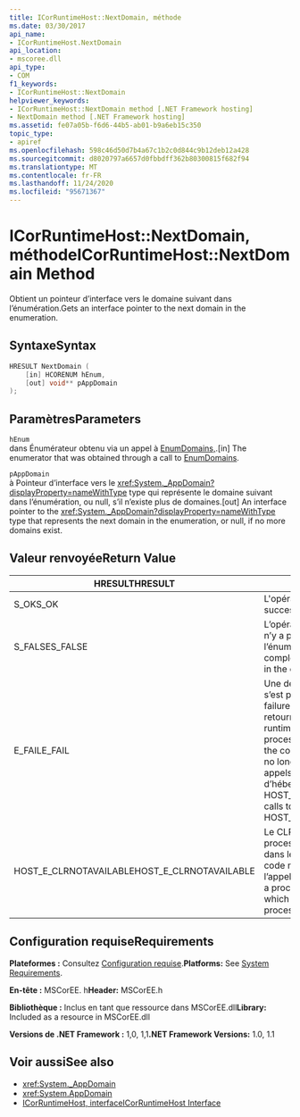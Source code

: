 ```yaml
---
title: ICorRuntimeHost::NextDomain, méthode
ms.date: 03/30/2017
api_name:
- ICorRuntimeHost.NextDomain
api_location:
- mscoree.dll
api_type:
- COM
f1_keywords:
- ICorRuntimeHost::NextDomain
helpviewer_keywords:
- ICorRuntimeHost::NextDomain method [.NET Framework hosting]
- NextDomain method [.NET Framework hosting]
ms.assetid: fe07a05b-f6d6-44b5-ab01-b9a6eb15c350
topic_type:
- apiref
ms.openlocfilehash: 598c46d50d7b4a67c1b2c0d844c9b12deb12a428
ms.sourcegitcommit: d8020797a6657d0fbbdff362b80300815f682f94
ms.translationtype: MT
ms.contentlocale: fr-FR
ms.lasthandoff: 11/24/2020
ms.locfileid: "95671367"
---
```

# <a name="icorruntimehostnextdomain-method"></a><span data-ttu-id="26dc2-102">ICorRuntimeHost::NextDomain, méthode</span><span class="sxs-lookup"><span data-stu-id="26dc2-102">ICorRuntimeHost::NextDomain Method</span></span>

<span data-ttu-id="26dc2-103">Obtient un pointeur d’interface vers le domaine suivant dans l’énumération.</span><span class="sxs-lookup"><span data-stu-id="26dc2-103">Gets an interface pointer to the next domain in the enumeration.</span></span>  
  
## <a name="syntax"></a><span data-ttu-id="26dc2-104">Syntaxe</span><span class="sxs-lookup"><span data-stu-id="26dc2-104">Syntax</span></span>  
  
```cpp  
HRESULT NextDomain (  
    [in] HCORENUM hEnum,  
    [out] void** pAppDomain  
);  
```  
  
## <a name="parameters"></a><span data-ttu-id="26dc2-105">Paramètres</span><span class="sxs-lookup"><span data-stu-id="26dc2-105">Parameters</span></span>  

 `hEnum`  
 <span data-ttu-id="26dc2-106">dans Énumérateur obtenu via un appel à [EnumDomains,](icorruntimehost-enumdomains-method.md).</span><span class="sxs-lookup"><span data-stu-id="26dc2-106">[in] The enumerator that was obtained through a call to [EnumDomains](icorruntimehost-enumdomains-method.md).</span></span>  
  
 `pAppDomain`  
 <span data-ttu-id="26dc2-107">à Pointeur d’interface vers le <xref:System._AppDomain?displayProperty=nameWithType> type qui représente le domaine suivant dans l’énumération, ou null, s’il n’existe plus de domaines.</span><span class="sxs-lookup"><span data-stu-id="26dc2-107">[out] An interface pointer to the <xref:System._AppDomain?displayProperty=nameWithType> type that represents the next domain in the enumeration, or null, if no more domains exist.</span></span>  
  
## <a name="return-value"></a><span data-ttu-id="26dc2-108">Valeur renvoyée</span><span class="sxs-lookup"><span data-stu-id="26dc2-108">Return Value</span></span>  
  
|<span data-ttu-id="26dc2-109">HRESULT</span><span class="sxs-lookup"><span data-stu-id="26dc2-109">HRESULT</span></span>|<span data-ttu-id="26dc2-110">Description</span><span class="sxs-lookup"><span data-stu-id="26dc2-110">Description</span></span>|  
|-------------|-----------------|  
|<span data-ttu-id="26dc2-111">S_OK</span><span class="sxs-lookup"><span data-stu-id="26dc2-111">S_OK</span></span>|<span data-ttu-id="26dc2-112">L'opération a réussi.</span><span class="sxs-lookup"><span data-stu-id="26dc2-112">The operation was successful.</span></span>|  
|<span data-ttu-id="26dc2-113">S_FALSE</span><span class="sxs-lookup"><span data-stu-id="26dc2-113">S_FALSE</span></span>|<span data-ttu-id="26dc2-114">L’opération n’a pas pu se terminer ou il n’y a plus de domaines dans l’énumération.</span><span class="sxs-lookup"><span data-stu-id="26dc2-114">The operation failed to complete, or there are no more domains in the enumeration.</span></span>|  
|<span data-ttu-id="26dc2-115">E_FAIL</span><span class="sxs-lookup"><span data-stu-id="26dc2-115">E_FAIL</span></span>|<span data-ttu-id="26dc2-116">Une défaillance catastrophique inconnue s’est produite.</span><span class="sxs-lookup"><span data-stu-id="26dc2-116">An unknown, catastrophic failure occurred.</span></span> <span data-ttu-id="26dc2-117">Si une méthode retourne E_FAIL, le common language runtime (CLR) n’est plus utilisable dans le processus.</span><span class="sxs-lookup"><span data-stu-id="26dc2-117">If a method returns E_FAIL, the common language runtime (CLR) is no longer usable in the process.</span></span> <span data-ttu-id="26dc2-118">Les appels suivants à des API d’hébergement retournent HOST_E_CLRNOTAVAILABLE.</span><span class="sxs-lookup"><span data-stu-id="26dc2-118">Subsequent calls to any hosting APIs return HOST_E_CLRNOTAVAILABLE.</span></span>|  
|<span data-ttu-id="26dc2-119">HOST_E_CLRNOTAVAILABLE</span><span class="sxs-lookup"><span data-stu-id="26dc2-119">HOST_E_CLRNOTAVAILABLE</span></span>|<span data-ttu-id="26dc2-120">Le CLR n’a pas été chargé dans un processus, ou le CLR est dans un État dans lequel il ne peut pas exécuter de code managé ou traiter correctement l’appel.</span><span class="sxs-lookup"><span data-stu-id="26dc2-120">The CLR has not been loaded into a process, or the CLR is in a state in which it cannot run managed code or process the call successfully.</span></span>|  
  
## <a name="requirements"></a><span data-ttu-id="26dc2-121">Configuration requise</span><span class="sxs-lookup"><span data-stu-id="26dc2-121">Requirements</span></span>  

 <span data-ttu-id="26dc2-122">**Plateformes :** Consultez [Configuration requise](../../get-started/system-requirements.md).</span><span class="sxs-lookup"><span data-stu-id="26dc2-122">**Platforms:** See [System Requirements](../../get-started/system-requirements.md).</span></span>  
  
 <span data-ttu-id="26dc2-123">**En-tête :** MSCorEE. h</span><span class="sxs-lookup"><span data-stu-id="26dc2-123">**Header:** MSCorEE.h</span></span>  
  
 <span data-ttu-id="26dc2-124">**Bibliothèque :** Inclus en tant que ressource dans MSCorEE.dll</span><span class="sxs-lookup"><span data-stu-id="26dc2-124">**Library:** Included as a resource in MSCorEE.dll</span></span>  
  
 <span data-ttu-id="26dc2-125">**Versions de .NET Framework :** 1,0, 1,1</span><span class="sxs-lookup"><span data-stu-id="26dc2-125">**.NET Framework Versions:** 1.0, 1.1</span></span>  
  
## <a name="see-also"></a><span data-ttu-id="26dc2-126">Voir aussi</span><span class="sxs-lookup"><span data-stu-id="26dc2-126">See also</span></span>

- <xref:System._AppDomain>
- <xref:System.AppDomain>
- [<span data-ttu-id="26dc2-127">ICorRuntimeHost, interface</span><span class="sxs-lookup"><span data-stu-id="26dc2-127">ICorRuntimeHost Interface</span></span>](icorruntimehost-interface.md)
